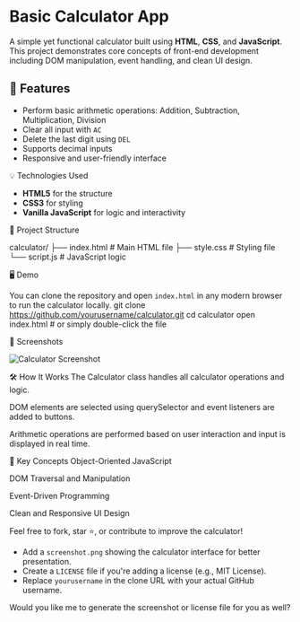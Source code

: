 # Basic Calculator App

A simple yet functional calculator built using **HTML**, **CSS**, and **JavaScript**. This project demonstrates core concepts of front-end development including DOM manipulation, event handling, and clean UI design.

## 🚀 Features

- Perform basic arithmetic operations: Addition, Subtraction, Multiplication, Division
- Clear all input with `AC`
- Delete the last digit using `DEL`
- Supports decimal inputs
- Responsive and user-friendly interface

 💡 Technologies Used

- **HTML5** for the structure
- **CSS3** for styling
- **Vanilla JavaScript** for logic and interactivity

 📁 Project Structure

calculator/
├── index.html # Main HTML file
├── style.css # Styling file
└── script.js # JavaScript logic


 🖥️ Demo

You can clone the repository and open `index.html` in any modern browser to run the calculator locally.
git clone https://github.com/yourusername/calculator.git
cd calculator
open index.html   # or simply double-click the file

📸 Screenshots

![Calculator Screenshot](screenshot.png)

🛠️ How It Works
The Calculator class handles all calculator operations and logic.

DOM elements are selected using querySelector and event listeners are added to buttons.

Arithmetic operations are performed based on user interaction and input is displayed in real time.

📌 Key Concepts
Object-Oriented JavaScript

DOM Traversal and Manipulation

Event-Driven Programming

Clean and Responsive UI Design

Feel free to fork, star ⭐, or contribute to improve the calculator!

- Add a `screenshot.png` showing the calculator interface for better presentation.
- Create a `LICENSE` file if you're adding a license (e.g., MIT License).
- Replace `yourusername` in the clone URL with your actual GitHub username.

Would you like me to generate the screenshot or license file for you as well?


